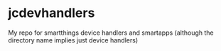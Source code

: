 # jcdevhandlers
My repo for smartthings device handlers and smartapps (although the directory name implies just device handlers)
